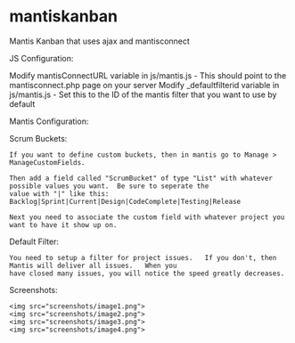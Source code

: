 mantiskanban
============

Mantis Kanban that uses ajax and mantisconnect

JS Configuration:

  Modify mantisConnectURL variable in js/mantis.js -  This should point to the mantisconnect.php page on your server
  Modify _defaultfilterid variable in js/mantis.js -  Set this to the ID of the mantis filter that you want to use by default

Mantis Configuration:

  Scrum Buckets:
  
    If you want to define custom buckets, then in mantis go to Manage > ManageCustomFields.
  
    Then add a field called "ScrumBucket" of type "List" with whatever possible values you want.  Be sure to seperate the
    value with "|" like this: Backlog|Sprint|Current|Design|CodeComplete|Testing|Release
    
    Next you need to associate the custom field with whatever project you want to have it show up on.

  Default Filter:

    You need to setup a filter for project issues.   If you don't, then Mantis will deliver all issues.   When you
    have closed many issues, you will notice the speed greatly decreases.

  Screenshots:

    <img src="screenshots/image1.png">
    <img src="screenshots/image2.png">
    <img src="screenshots/image3.png">
    <img src="screenshots/image4.png">